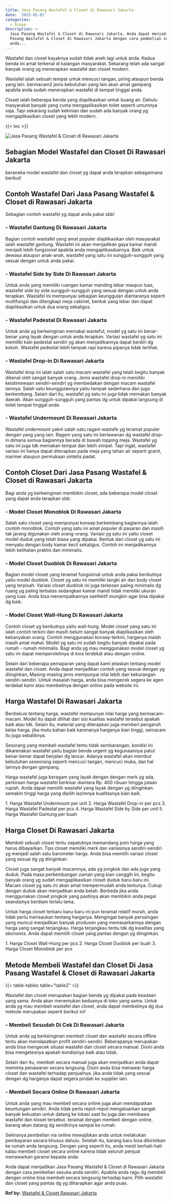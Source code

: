 ```yaml
---
title: Jasa Pasang Wastafel & Closet di Rawasari Jakarta
date: '2025-05-01'
categories:
  - biaya
description: >-
  Jasa Pasang Wastafel & Closet di Rawasari Jakarta. Anda dapat menjadikan Jasa
  Pasang Wastafel & Closet di Rawasari Jakarta dengan cara pembelian sesuka
  anda...
---
```


Wastafel dan closet kayaknya sudah tidak aneh lagi untuk anda. Kedua benda ini amat terkenal di kalangan masyarakat. Sekarang telah ada sangat banyak orang yg menerapkan wastafel dan closet modern.

Wastafel ialah sebuah tempat untuk mencuci tangan, piring ataupun benda yang lain. bermacam2 jenis kebutuhan yang lain akan amat gampang apabila anda sudah menerapkan wastafel di tempat tinggal anda.

Closet ialah beberapa benda yang diaplikasikan untuk buang air. Dahulu masyarakat banyak yang cuma mengaplikasikan toilet seperti umumnya saja. Tapi sekarang sudah kekinian dan sudah ada banyak orang yg mengaplikasikan closet yang lebih modern.

{{< toc >}}

![Jasa Pasang Wastafel & Closet di Rawasari Jakarta](/images/wastafel-closet-murah35.png)

## Sebagian Model Wastafel dan Closet Di Rawasari Jakarta

beraneka model wastafel dan closet yg dapat anda terapkan sebagaimana berikut!

## Contoh Wastafel Dari Jasa Pasang Wastafel & Closet di Rawasari Jakarta

Sebagian contoh wastafel yg dapat anda pakai sbb!

### \- Wastafel Gantung Di Rawasari Jakarta

Bagian contoh wastafel yang amat populer diaplikasikan oleh masyarakat ialah wastafel gantung. Wastafel ini akan menjadikan gaya kamar mandi menjadi lebih fungsional apabila anda mengaplikasikannya. Baik untuk dewasa ataupun anak-anak, wastafel yang satu ini sungguh-sungguh yang sesuai dengan untuk anda pakai.

### \- Wastafel Side by Side Di Rawasari Jakarta

Untuk anda yang memiliki ruangan kamar manding lebar maupun luas, wastafel side by side sungguh-sungguh yang sesuai dengan untuk anda terapkan. Wastafel ini mempunyai sebagian keunggulan diantaranya seperti multifungsi dan dilengkapi meja cabinet, bentuk yang lebar dan dapat diaplikasikan untuk dua orang sekaligus.

### \- Wastafel Padestal Di Rawasari Jakarta

Untuk anda yg berkeinginan memakai wasteful, model yg satu ini benar-benar yang layak dengan untuk anda terapkan. Variasi wastafel yg satu ini memiliki kaki pedestal sendiri yg akan menjadikannya dapat berdiri dg kokoh. Wastafel pedestal lebih tampak rapi karena pipanya tidak terlihat.

### \- Wastafel Drop-in Di Rawasari Jakarta

Wastafel drop ini ialah salah satu macam wastafel yang telah begitu banyak dikenal oleh sangat banyak orang. Jenis wastafel drop-in memiliki keistimewaan sendiri-sendiri yg membedakan dengan macam wastafel lainnya. Salah satu keunggulannya yaitu tampak sederhana dan juga berkembang. Selain dari itu, wastafel yg satu ini juga tidak memakan banyak daerah. Akan sungguh-sungguh yang pantas dg untuk dipakai langsung di toilet tempat tinggal anda.

### \- Wastafel Undermount Di Rawasari Jakarta

Wastafel undermount yakni salah satu ragam wastafe yg teramat populer dengan yang yang lain. Ragam yang satu ini berlawanan dg wastafel drop-in dimana semua bagiannya berada di bawah topping meja. Wastafel yg satu ini juga tdk memakan tempat dan lebih simpel. Tapi ingat, wastafel variasi ini hanya dapat diterapkan pada meja yang tahan air seperti granit, marmer ataupun permukaan sintetis padat.

## Contoh Closet Dari Jasa Pasang Wastafel & Closet di Rawasari Jakarta

Bagi anda yg berkeinginan membikin closet, ada beberapa model closet yang dapat anda terapkan sbb:

### \- Model Closet Monoblok Di Rawasari Jakarta

Salah satu closet yang mempunyai konsep berkembang bagiannya ialah contoh monoblok. Contoh yang satu ini amat populer di pasaran dan masih tak jarang digunakan oleh orang-orang. Variasi yg satu ini yaitu closet model duduk yang telah biasa yang dipakai. Bentuk dari closet yg satu ini menyatu dengan body kamar kecil sekaligus. Contoh ini menjadikannya lebih kelihatan praktis dan minimalis.

### \- Model Closet Duoblok Di Rawasari Jakarta

Bagian model closet yang teramat fungsional untuk anda pakai berikutnya yaitu model duoblok. Closet yg satu ini memiliki tangki air dan body closet yang terpisah. Variasi closet duoblok ini juga terkesan paling minimalis dg ruang yg paling terbatas sedangkan kamar mandi tidak memiliki ukuran yang luas. Anda bisa menempatkannya seefektif mungkin agar bisa dipakai dg baik.

### \- Model Closet Wall-Hung Di Rawasari Jakarta

Contoh closet yg berikutnya yaitu wall-hung. Model closet yang satu ini ialah contoh terkini dan masih belum sangat banyak diaplikasikan oleh kebanyakan orang. Contoh menggunakan konsep terkini, harganya malah masih amat mahal. Model yg satu ini sudah begitu banyak dipakai pada rumah - rumah minimalis. Bagi anda yg mau menggunakan model closet yg satu ini dapat memperolehnya di kios terdekat atau dengan online.

Selain dari beberapa pemaparan yang dapat kami jelaskan tentang model wastafel dan closet. Anda dapat menjadikan contoh yang sesuai dengan yg diinginkan, Masing-masing jenis mempunyai nilai lebih dan kekurangan sendiri-sendiri. Untuk masalah harga, anda bisa mengecek segera ke agen terdekat kami atau membelinya dengan online pada website ini.

## Harga Wastafel Di Rawasari Jakarta

Berdiskusi tentang harga, wastafel mempunyai nilai harga yang bermacam-macam. Model itu dapat dilihat dari sisi kualitas wastafel tersebut apakah baik atau tdk. Selain itu, material yang diterapkan juga memberi pengaruh kelas harga. jika mutu bahan baik karenanya harganya kian tinggi, semacam itu juga sebaliknya.

Sesorang yang membeli wastafel tentu tidak sembarangan, kondisi ini dikarenakan wastafel yaitu bagian benda urgent yg kegunaannya patut benar-benar dapat berjalan dg lancar. Adanya wastafel akan membut kebutuhan seseorang seperti mencuci tangan, mencuci muka, dan hal lainnya dengan gampang.

Harga wastafel juga beragam yang layak dengan dengan merk yg ada, perkiraan harga wastafel berkisar diantara Rp. 400 ribuan hingga jutaan rupiah. Anda dapat memilih wastafel yang layak dengan yg diinginkan. semakin tinggi harga yang dipilih lazimnya kualitasnya kian baik.

1\. Harga Wastafel Undermount per unit 2. Harga Wastafel Drop-in per pcs 3. Harga Wastafel Padestal per pcs 4. Harga Wastafel Side by Side per unit 5. Harga Wastafel Gantung per buah

## Harga Closet Di Rawasari Jakarta

Membeli sebuah closet tentu sepatutnya memandang poin harga yang harus dibayarkan. Tips closet memiliki merk dan variasinya sendiri-sendiri yg menjadi salah satu barometer harga. Anda bisa memilih variasi closet yang sesuai dg yg diinginkan.

Closet juga sangat banyak macamnya, ada yg jongkok dan ada juga yang duduk. Pada masa perkembangan zaman yang kian canggih ini, begitu banyak orang yg sudah mengaplikasikan closet duduk baru-baru ini. Macam closet yg satu ini akan amat mempermudah anda tentunya. Cukup dengan duduk akan menjadikan anda betah. Berbeda jika anda menggunakan closet jongkok yang pastinya akan membikin anda pegal seandainya berdiam terlalu lama.

Untuk harga closet terbaru baru-baru ini pun teramat relatif murah, anda tidak perlu merisaukan tentang harganya. Mengingat banyak persaingan yang muncul menjadikan banyak produsen yang memasarkannya dengan harga yang sangat terjangkau. Harga terjangkau tentu tdk dg kwalitas yang ekonomis. Anda dapat memilih closet yang pantas dengan yg diinginkan.

1\. Harga Closet Wall-Hung per pcs 2. Harga Closet Duoblok per buah 3. Harga Closet Monoblok per pcs

## Metode Membeli Wastafel dan Closet Di Jasa Pasang Wastafel & Closet di Rawasari Jakarta

{{< table-tables table="table2" >}}

Wastafel dan closet merupakan bagian benda yg dipakai pada keadaan yang sama. Anda akan menemukan keduanya di toko yang sama. Untuk anda yg mau membeli wastafel dan closet, anda dapat membelinya dg dua metode merupakan seperti berikut ini!

### \- Membeli Sesudah Di Cek Di Rawasari Jakarta

Untuk anda yg berkeinginan membeli closet dan wastafel secara offline tentu akan mendapatkan profit sendiri-sendiri. Beberapanya merupakan anda bisa mengecek situasi wastafel dan closet secara manual. Disini anda bisa mengetesnya apakah kondisinya baik atau tidak.

Selain dari itu, membeli secara manual juga akan menjadikan anda dapat meminta penawaran secara langsung. Disini anda bisa menawar harga closet dan wastafel terhadap penjualnya. jika anda tidak yang sesuai dengan dg harganya dapat segera pindah ke supplier lain.

### \- Membeli Secara Online Di Rawasari Jakarta

Untuk anda yang mau membeli secara online juga akan mendapatkan keuntungan sendiri. Anda tidak perlu repot-repot mengeluarkan sangat banyak kekuatan untuk datang ke lokasi saat itu juga dan membawa wastafel dan kloset tersebut. teramat dengan membeli dengan online, barang akan datang dg sendirinya sampai ke rumah.

Sekiranya pembelian via online mewajibkan anda untuk melakukan pembayaran secara khusus dahulu. Setelah itu, barang baru bisa dikirimkan ke rumah anda langsung. Dengan yang seperti itu, anda mesti berhati-hati kalau membeli closet secara online karena tidak seluruh penjual menawarkan garansi kepada anda.

Anda dapat menjadikan Jasa Pasang Wastafel & Closet di Rawasari Jakarta dengan cara pembelian sesuka anda sendiri. Apabila anda ragu dg membeli dengan online bisa membeli secara langsung terhadap kami. Pilih wastafel dan closet yang pantas dg yg diharapkan agar anda puas.

**Ref by:** [Wastafel & Closet Rawasari Jakarta](https://id.wikipedia.org/wiki/Wastafel)
